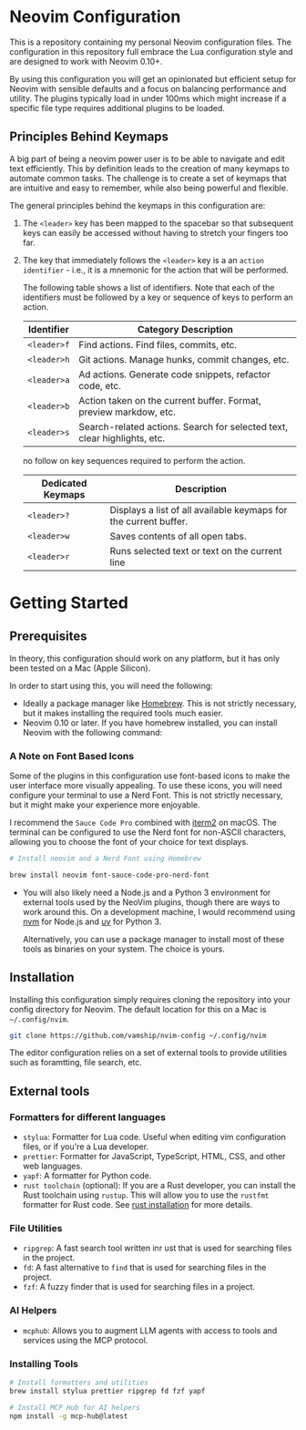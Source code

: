 # Neovim Configuration

This is a repository containing my personal Neovim configuration files. The
configuration in this repository full embrace the Lua configuration style and
are designed to work with Neovim 0.10+.

By using this configuration you will get an opinionated but efficient setup for
Neovim with sensible defaults and a focus on balancing performance and utility.
The plugins typically load in under 100ms which might increase if a specific
file type requires additional plugins to be loaded.

## Principles Behind Keymaps

A big part of being a neovim power user is to be able to navigate and edit
text efficiently. This by definition leads to the creation of many keymaps to
automate common tasks. The challenge is to create a set of keymaps that are
intuitive and easy to remember, while also being powerful and flexible.

The general principles behind the keymaps in this configuration are:

1. The `<leader>` key has been mapped to the spacebar so that subsequent keys
   can easily be accessed without having to stretch your fingers too far.

1. The key that immediately follows the `<leader>` key is a an
   `action identifier` - i.e., it is a mnemonic for the action that will be
   performed.

   The following table shows a list of identifiers. Note that each of the
   identifiers must be followed by a key or sequence of keys to perform an
   action.

   | Identifier  | Category Description                                                     |
   | ----------- | ------------------------------------------------------------------------ |
   | `<leader>f` | Find actions. Find files, commits, etc.                                  |
   | `<leader>h` | Git actions. Manage hunks, commit changes, etc.                          |
   | `<leader>a` | Ad actions. Generate code snippets, refactor code, etc.                  |
   | `<leader>b` | Action taken on the current buffer. Format, preview markdow, etc.        |
   | `<leader>s` | Search-related actions. Search for selected text, clear highlights, etc. |

   no follow on key sequences required to perform the action.

   | Dedicated Keymaps | Description                                                      |
   | ----------------- | ---------------------------------------------------------------- |
   | `<leader>?`       | Displays a list of all available keymaps for the current buffer. |
   | `<leader>w`       | Saves contents of all open tabs.                                 |
   | `<leader>r`       | Runs selected text or text on the current line                   |

# Getting Started

## Prerequisites

In theory, this configuration should work on any platform, but it has only been
tested on a Mac (Apple Silicon).

In order to start using this, you will need the following:

- Ideally a package manager like [Homebrew](https://brew.sh/). This is not
  strictly necessary, but it makes installing the required tools much easier.
- Neovim 0.10 or later. If you have homebrew installed, you can install
  Neovim with the following command:

### A Note on Font Based Icons

Some of the plugins in this configuration use font-based icons to make the
user interface more visually appealing. To use these icons, you will need
configure your terminal to use a Nerd Font. This is not strictly necessary, but
it might make your experience more enjoyable.

I recommend the `Sauce Code Pro` combined with [iterm2](https://iterm2.com/) on
macOS. The terminal can be configured to use the Nerd font for non-ASCII
characters, allowing you to choose the font of your choice for text displays.

```zsh
# Install neovim and a Nerd Font using Homebrew

brew install neovim font-sauce-code-pro-nerd-font
```

- You will also likely need a Node.js and a Python 3 environment for external
  tools used by the NeoVim plugins, though there are ways to work around this.
  On a development machine, I would recommend using
  [nvm](https://github.com/nvm-sh/nvm) for Node.js and
  [uv](https://docs.astral.sh/uv/) for Python 3.

  Alternatively, you can use a package manager to install most of these tools
  as binaries on your system. The choice is yours.

## Installation

Installing this configuration simply requires cloning the repository into your
config directory for Neovim. The default location for this on a Mac is
`~/.config/nvim`.

```zsh
git clone https://github.com/vamship/nvim-config ~/.config/nvim
```

The editor configuration relies on a set of external tools to provide utilities
such as foramtting, file search, etc.

## External tools

### Formatters for different languages

- `stylua`: Formatter for Lua code. Useful when editing vim configuration files,
  or if you're a Lua developer.
- `prettier`: Formatter for JavaScript, TypeScript, HTML, CSS, and other web
  languages.
- `yapf`: A formatter for Python code.
- `rust toolchain` (optional): If you are a Rust developer, you can install
  the Rust toolchain using `rustup`. This will allow you to use the `rustfmt`
  formatter for Rust code. See
  [rust installation](https://www.rust-lang.org/tools/install) for more details.

### File Utilities

- `ripgrep`: A fast search tool written inr ust that is used for searching files
  in the project.
- `fd`: A fast alternative to `find` that is used for searching files in the
  project.
- `fzf`: A fuzzy finder that is used for searching files in a project.

### AI Helpers

- `mcphub`: Allows you to augment LLM agents with access to tools and services
  using the MCP protocol.

### Installing Tools

```zsh
# Install formatters and utilities
brew install stylua prettier ripgrep fd fzf yapf

# Install MCP Hub for AI helpers
npm install -g mcp-hub@latest
```
